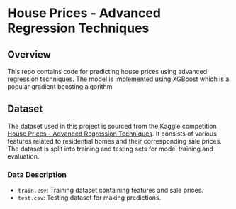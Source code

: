 # House Prices - Advanced Regression Techniques


## Overview

This repo contains code for predicting house prices using advanced regression techniques. The model is implemented using XGBoost which is a popular gradient boosting algorithm.


## Dataset

The dataset used in this project is sourced from the Kaggle competition  [House Prices - Advanced Regression Techniques](https://www.kaggle.com/c/house-prices-advanced-regression-techniques). It consists of various features related to residential homes and their corresponding sale prices. The dataset is split into training and testing sets for model training and evaluation.

### Data Description

- `train.csv`: Training dataset containing features and sale prices.
- `test.csv`: Testing dataset for making predictions.


